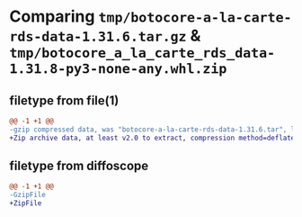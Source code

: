 # Comparing `tmp/botocore-a-la-carte-rds-data-1.31.6.tar.gz` & `tmp/botocore_a_la_carte_rds_data-1.31.8-py3-none-any.whl.zip`

## filetype from file(1)

```diff
@@ -1 +1 @@
-gzip compressed data, was "botocore-a-la-carte-rds-data-1.31.6.tar", last modified: Thu Jul 20 01:20:38 2023, max compression
+Zip archive data, at least v2.0 to extract, compression method=deflate
```

## filetype from diffoscope

```diff
@@ -1 +1 @@
-GzipFile
+ZipFile
```

